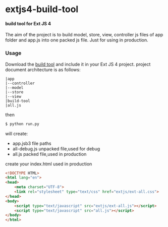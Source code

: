 extjs4-build-tool
========

#### build tool for Ext JS 4 ####

The aim of the project is to build model, store, view, controller js files of app folder and app.js into one packed js file.
Just for using in production.

### Usage ###

Download the [build tool](https://github.com/stonelee/extjs4-build-tool/zipball/master) and include it in your Ext JS 4 project.
project document architecture is as follows:

```
|app
|--controller
|--model
|--store
|--view
|build-tool
|all.js
```

then

```bash
$ python run.py
```

will create:

* app.jsb3      file paths
* all-debug.js  unpacked file,used for debug
* all.js        packed file,used in production

create your index.html used in production

```html
<!DOCTYPE HTML>
<html lang="en">
<head>
	<meta charset="UTF-8">
	<link rel="stylesheet" type="text/css" href="extjs/ext-all.css">
</head>
<body>
	<script type="text/javascript" src="extjs/ext-all.js"></script>
	<script type="text/javascript" src="all.js"></script>
</body>
</html>
```

